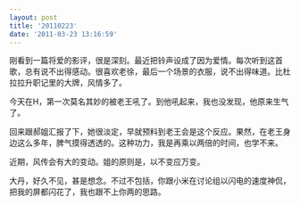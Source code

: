 ```yaml
---
layout: post
title: '20110223'
date: '2011-03-23 13:16:59'
---
```



 刚看到一篇将爱的影评，很是深刻。最近把铃声设成了因为爱情。每次听到这首歌，总有说不出得感动。很喜欢老徐，最后一个场景的衣服，说不出得味道。比杜拉拉升职记里的大牌，风情多了。

 今天在H，第一次莫名其妙的被老王吼了。到他吼起来，我也没发现，他原来生气了。

 回来跟郝姐汇报了下，她很淡定，早就预料到老王会是这个反应。果然，在老王身边这么多年，脾气摸得透透的。这种功力，我是再乘以两倍的时间，也学不来。

 近期，风传会有大的变动。姐的原则是，以不变应万变。

 大丹，好久不见，甚是想念。不过不包括，你跟小米在讨论组以闪电的速度神侃，把我的屏都闪花了，我也跟不上你两的思路。


